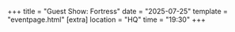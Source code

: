 +++
title = "Guest Show: Fortress"
date = "2025-07-25"
template = "eventpage.html"
[extra]
location = "HQ"
time = "19:30"
+++
